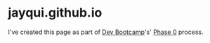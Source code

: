 # jayqui.github.io

I've created this page as part of [Dev Bootcamp](http://devbootcamp.com/)'s' [Phase 0](http://devbootcamp.com/learn-ruby-javascript/daily-life/#remote) process.